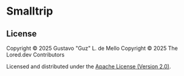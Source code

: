 # Smalltrip

## License

Copyright &copy; 2025 Gustavo "Guz" L. de Mello
Copyright &copy; 2025 The Lored.dev Contributors

Licensed and distributed under the [Apache License (Version 2.0)](./LICENSE).

